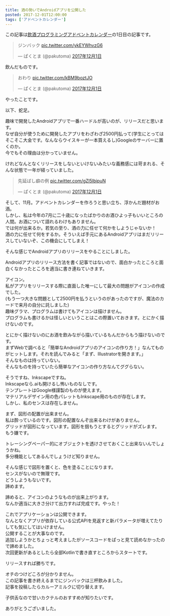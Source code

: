 ```yaml
---
title: 酒の勢いでAndroidアプリを公開した
posted: 2017-12-01T12:00:00
tags: ['アドベントカレンダー']
---
```


この記事は[飲酒プログラミングアドベントカレンダー](https://adventar.org/calendars/2127)の1日目の記事です。  
  

> ジンバック [pic.twitter.com/ykEYWhvzG6](https://t.co/ykEYWhvzG6)
>
> — ぱくとま (@pakutoma)
> [2017年12月1日](https://twitter.com/pakutoma/status/936553579585798144?ref_src=twsrc%5Etfw)

  

  
  
飲んだものです。  
  

> おわり [pic.twitter.com/kBM9boztJO](https://t.co/kBM9boztJO)
>
> — ぱくとま (@pakutoma)
> [2017年12月1日](https://twitter.com/pakutoma/status/936605514963628033?ref_src=twsrc%5Etfw)

  

  
  
やったことです。  
  
以下、蛇足。  
  
趣味で開発したAndroidアプリで一番ハードルが高いのが、リリースだと思います。  
なぜ自分が使うために開発したアプリをわざわざ2500円払って(学生にとってはそこそこ大金です。なんならウイスキーが一本買えるし)Googleのサーバーに置くのか。  
今でもその理由は分かっていません。  
  
けれどなんとなくリリースをしないといけないみたいな義務感には苛まれる、そんな状態で一年が経っていました。  

> 先延ばし癖の例 [pic.twitter.com/gZl5lbipuN](https://t.co/gZl5lbipuN)
>
> — ぱくとま (@pakutoma)
> [2017年12月1日](https://twitter.com/pakutoma/status/936607857738268672?ref_src=twsrc%5Etfw)

  

  
  
そして、11月。アドベントカレンダーを作ろうと思い立ち、浮かんだ題材がお酒。  
しかし、私は今年の7月に二十歳になったばかりのお酒ひよっ子もいいところの人間。お酒について語れるわけもありません。  
では何が出来るか。若気の至り、酒の力に任せて何かをしようじゃないか！  
酒の力に任せて何をするか。そういえば手元にあるAndroidアプリはまだリリースしていないぞ、この機会にしてしまえ！  
  
そんな感じでAndroidアプリのリリースをやることにしました。  
  
Androidアプリのリリース方法を書く記事ではないので、面白かったところと面白くなかったところを適当に書き連ねていきます。  
  
アイコン。  
私がアプリをリリースする際に直面した唯一にして最大の問題がアイコンの作成でした。  
(もう一つ大きな問題として2500円を払うというのがあったのですが、魔法のカードで来月の自分に託しました)  
趣味グラマ、プログラムは書けてもアイコンは描けません。  
プログラムも書けるかは怪しいということはこの際置いておきます。とにかく描けないのです。  
  
とにかく描けないのにお酒を飲みながら描いているもんだからもう描けないのです。  
まずWebで調べると「簡単なAndroidアプリのアイコンの作り方！」なんてものがヒットします。それを読んでみると「まず、Illustratorを開きます。」  
そんなものは持っていない。  
そんなものを持っていたら簡単なアイコンの作り方なんてググらない。  
  
そうですね、Inkscapeですね。  
Inkscapeなら.aiも開けるし怖いものなしです。  
テンプレートはGoogle様謹製のものが使えます。  
マテリアルデザイン用の色パレットもInkscape用のものが存在します。  
しかし、私のセンスは存在しません。  
  
まず、図形の配置が出来ません。  
私は酔っているのです。図形の配置なんぞ出来るわけがありません。  
グリッドが図形になっています。図形を掴もうとするとグリッドがズレます。  
もう嫌です。  
  
トレーシングペーパー的にオブジェクトを透けさせておくこと出来ないんでしょうかね。  
多分機能としてあるんでしょうけど知りません。  
  
そんな感じで図形を置くと、色を塗ることになります。  
センスがないので無理です。  
どうしようもないです。  
諦めます。  
  
諦めると、アイコンのようなものが出来上がります。  
なんか適当に大きさ分けて出力すれば完成です。やった！  
  
これでアプリケーションは公開できます。  
なんとなくアプリが依存している公式APIを見返すと新パラメータが増えてたりしても気にしてはいけません。  
公開することが大事なのです。  
追加しようかとちょっと考えましたがソースコードをぱっと見て読めなかったので諦めました。  
次回更新があるとしたら全部Kotlinで書き直すところからスタートです。  
  
リリースすれば勝ちです。  
  
オチのつけどころが分かりません。  
この記事を書き終えるまでにジンバックは三杯飲みました。  
記事を投稿したらカルーアミルクに切り替えます。  
  
子供舌なので甘いカクテルのおすすめが知りたいです。  
  
ありがとうございました。

